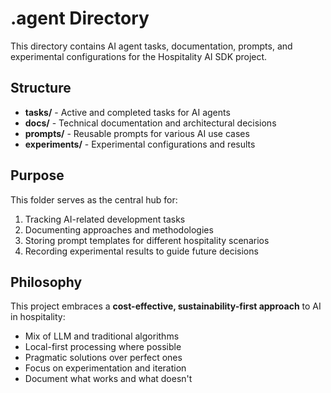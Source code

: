 # .agent Directory

This directory contains AI agent tasks, documentation, prompts, and experimental configurations for the Hospitality AI SDK project.

## Structure

- **tasks/** - Active and completed tasks for AI agents
- **docs/** - Technical documentation and architectural decisions
- **prompts/** - Reusable prompts for various AI use cases
- **experiments/** - Experimental configurations and results

## Purpose

This folder serves as the central hub for:

1. Tracking AI-related development tasks
2. Documenting approaches and methodologies
3. Storing prompt templates for different hospitality scenarios
4. Recording experimental results to guide future decisions

## Philosophy

This project embraces a **cost-effective, sustainability-first approach** to AI in hospitality:

- Mix of LLM and traditional algorithms
- Local-first processing where possible
- Pragmatic solutions over perfect ones
- Focus on experimentation and iteration
- Document what works and what doesn't
